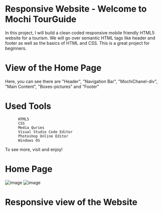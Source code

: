 # Responsive Website - Welcome to Mochi TourGuide

In this project, I will build a clean coded responsive mobile friendly HTML5 website for a tourism. We will go over semantic HTML tags like header and footer as well as the basics of HTML and CSS. This is a great project for beginners.

# View of the Home Page

Here, you can see there are "Header", "Navigation Bar", "MochiChanel-div", "Main Content", "Boxes-pictures" and "Footer"

# Used Tools
          HTML5
          CSS
          Media Quries
          Visual Studio Code Editor
          Photoshop Online Editor
          Windows OS
  
To see more, visit and enjoy!

# Home Page

![image](https://user-images.githubusercontent.com/52565814/65390439-e0a2a100-dd99-11e9-974c-e4e4ed24c22a.png)
![image](https://user-images.githubusercontent.com/52565814/65390422-86094500-dd99-11e9-828d-351eaa280b7c.png)

# Responsive view of the Website




